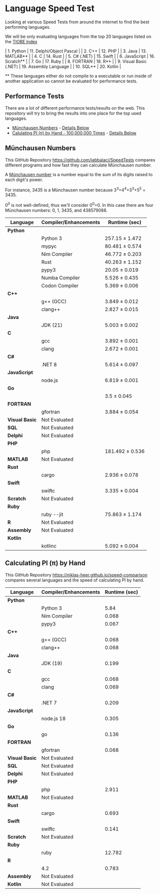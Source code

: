 # Language Speed Test

Looking at various Speed Tests from around the internet to find the best performing languages.

We will be only evaluating languages from the top 20 languages listed on the [TIOBE Index](https://www.tiobe.com/tiobe-index/)

| 1. Python              | 11. Delphi/Object Pascal |
| 2. C++                 | 12. PHP                  |
| 3. Java                | 13. MATLAB**             |
| 4. C                   | 14. Rust                 |
| 5. C# (.NET)           | 15. Swift                |
| 6. JavaScript          | 16. Scratch**            |
| 7. Go                  | 17. Ruby                 |
| 8. FORTRAN             | 18. R**                  |
| 9. Visual Basic (.NET) | 19. Assembly Language    |
| 10. SQL**              | 20. Kotlin               |

** These languages either do not compile to a executable or run inside of another application so cannot be evaluated for performance tests.

## Performance Tests

There are a lot of different performance tests/results on the web.  This repository will try to bring the results into one place for the top used languages.

- [Münchausen Numbers](https://github.com/jabbalaci/SpeedTests) - [Details Below](#münchausen-numbers)
- [Calulating PI (π) by Hand - 100,000,000 Times](https://niklas-heer.github.io/speed-comparison) - [Details Below](#calculating-pi-π-by-hand)


## Münchausen Numbers
This GitHub Repository https://github.com/jabbalaci/SpeedTests compares different programs and how fast they can calculate Münchausen number.

A [Münchausen number](https://en.wikipedia.org/wiki/Perfect_digit-to-digit_invariant)
is a number equal to the sum of its digits raised to each digit's power.

For instance, 3435 is a Münchausen number because
3<sup>3</sup>+4<sup>4</sup>+3<sup>3</sup>+5<sup>5</sup> = 3435.

0<sup>0</sup> is not well-defined, thus we'll consider 0<sup>0</sup>=0.
In this case there are four Münchausen numbers: 0, 1, 3435, and 438579088.

| Language         | Compiler/Enhancements | Runtime (sec)  |
|------------------|-----------------------|----------------|
| **Python**       |                       |                |
|                  | Python 3              | 257.15 ± 1.472 |
|                  | mypyc                 | 80.481 ± 0.574 |
|                  | Nim Compiler          | 46.772 ± 0.203 |
|                  | Rust                  | 40.263 ± 1.152 |
|                  | pypy3                 | 20.05 ± 0.019  |
|                  | Numba Compiler        | 5.526 ± 0.435  |
|                  | Codon Compiler        | 5.369 ± 0.006  |
| **C++**          |                       |                |
|                  | g++ (GCC)             | 3.849 ± 0.012  |
|                  | clang++               | 2.827 ± 0.015  |
| **Java**         |                       |                |
|                  | JDK (21)              | 5.003 ± 0.002  |
| **C**            |                       |                |
|                  | gcc                   | 3.892 ± 0.001  |
|                  | clang                 | 2.672 ± 0.001  |
| **C#**           |                       |                |
|                  | .NET 8                | 5.614 ± 0.097  |
| **JavaScript**   |                       |                |
|                  | node.js               | 6.819 ± 0.001  |
| **Go**           |                       |                |
|                  |                       | 3.5 ± 0.045    |
| **FORTRAN**      |                       |                |
|                  | gfortran              | 3.884 ± 0.054  |
| **Visual Basic** | Not Evaluated         |                |
| **SQL**          | Not Evaluated         |                |
| **Delphi**       | Not Evaluated         |                |
| **PHP**          |                       |                |
|                  | php                   | 181.492 ± 0.536|
| **MATLAB**       | Not Evaluated         |                |
| **Rust**         |                       |                |
|                  | cargo                 | 2.936 ± 0.078  |
| **Swift**        |                       |                |
|                  | swiftc                | 3.335 ± 0.004  |
| **Scratch**      | Not Evaluated         |                |
| **Ruby**         |                       |                |
|                  | ruby --jit            | 75.863 ± 1.174 |
| **R**            | Not Evaluated         |                |
| **Assembly**     | Not Evaluated         |                |
| **Kotlin**       |                       |                |
|                  | kotlinc               | 5.092 ± 0.004  |

## Calculating PI (π) by Hand

This GitHub Repository https://niklas-heer.github.io/speed-comparison compares several languages and the speed of calculating PI by hand.

| Language         | Compiler/Enhancements | Runtime (sec)  |
|------------------|-----------------------|----------------|
| **Python**       |                       |                |
|                  | Python 3              | 5.84           |
|                  | Nim Compiler          | 0.068          |
|                  | pypy3                 | 0.067          |
| **C++**          |                       |                |
|                  | g++ (GCC)             | 0.068          |
|                  | clang++               | 0.068          |
| **Java**         |                       |                |
|                  | JDK (19)              | 0.199          |
| **C**            |                       |                |
|                  | gcc                   | 0.068          |
|                  | clang                 | 0.069          |
| **C#**           |                       |                |
|                  | .NET 7                | 0.209          |
| **JavaScript**   |                       |                |
|                  | node.js 18            | 0.305          |
| **Go**           |                       |                |
|                  | go                    | 0.136          |
| **FORTRAN**      |                       |                |
|                  | gfortran              | 0.068          |
| **Visual Basic** | Not Evaluated         |                |
| **SQL**          | Not Evaluated         |                |
| **Delphi**       | Not Evaluated         |                |
| **PHP**          |                       |                |
|                  | php                   | 2.911          |
| **MATLAB**       | Not Evaluated         |                |
| **Rust**         |                       |                |
|                  | cargo                 | 0.693          |
| **Swift**        |                       |                |
|                  | swiftc                | 0.141          |
| **Scratch**      | Not Evaluated         |                |
| **Ruby**         |                       |                |
|                  | ruby                  | 12.782         |
| **R**            |                       |                |
|                  | 4.2                   | 0.783          |
| **Assembly**     | Not Evaluated         |                |
| **Kotlin**       | Not Evaluated         |                |


